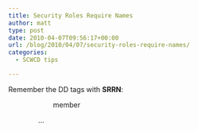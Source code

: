```yaml
---
title: Security Roles Require Names
author: matt
type: post
date: 2010-04-07T09:56:17+00:00
url: /blog/2010/04/07/security-roles-require-names/
categories:
  - SCWCD tips

---
```

Remember the DD tags with **SRRN**:

<p style="padding-left: 30px;">
  <web-app>
</p>

<p style="padding-left: 60px;">
  <security-role>
</p>

<p style="padding-left: 90px;">
  <role-name>member</role-name>
</p>

<p style="padding-left: 60px;">
  </security-role>
</p>

<p style="padding-left: 60px;">
  …
</p>